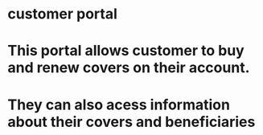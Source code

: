 # customer portal
# This portal allows customer to buy and renew covers on their account.
# They can also acess information about their covers and beneficiaries

